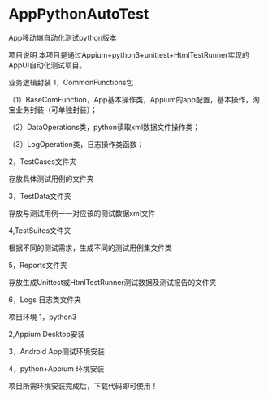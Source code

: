 # AppPythonAutoTest
App移动端自动化测试python版本

项目说明
本项目是通过Appium+python3+unittest+HtmlTestRunner实现的AppUI自动化测试项目。

业务逻辑封装
1，CommonFunctions包

（1）BaseComFunction，App基本操作类，Appium的app配置，基本操作，淘宝业务封装（可单独封装）；

（2）DataOperations类，python读取xml数据文件操作类；

（3）LogOperation类，日志操作类函数；

2，TestCases文件夹

存放具体测试用例的文件夹

3，TestData文件夹

存放与测试用例一一对应该的测试数据xml文件

4,TestSuites文件夹

 根据不同的测试需求，生成不同的测试用例集文件类

5，Reports文件夹

存放生成Unittest或HtmlTestRunner测试数据及测试报告的文件夹

6，Logs 日志类文件夹

项目环境
1，python3

2,Appium Desktop安装

3，Android App测试环境安装

4，python+Appium 环境安装

项目所需环境安装完成后，下载代码即可使用！


